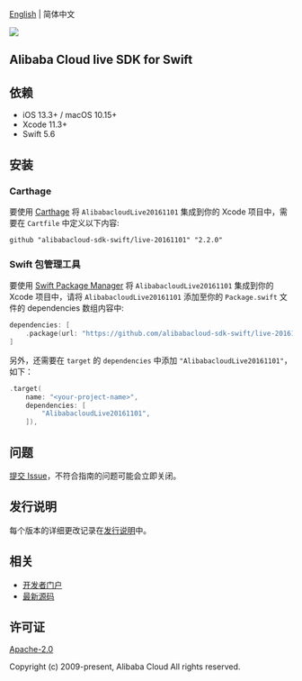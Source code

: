 [English](README.md) | 简体中文

![](https://aliyunsdk-pages.alicdn.com/icons/AlibabaCloud.svg)

## Alibaba Cloud live SDK for Swift

## 依赖

- iOS 13.3+ / macOS 10.15+
- Xcode 11.3+
- Swift 5.6

## 安装

### Carthage

要使用 [Carthage](https://github.com/Carthage/Carthage) 将 `AlibabacloudLive20161101` 集成到你的 Xcode 项目中，需要在 `Cartfile` 中定义以下内容:

```ogdl
github "alibabacloud-sdk-swift/live-20161101" "2.2.0"
```

### Swift 包管理工具

要使用 [Swift Package Manager](https://swift.org/package-manager/) 将 `AlibabacloudLive20161101` 集成到你的 Xcode 项目中，请将 `AlibabacloudLive20161101` 添加至你的 `Package.swift` 文件的 dependencies 数组内容中:

```swift
dependencies: [
    .package(url: "https://github.com/alibabacloud-sdk-swift/live-20161101.git", from: "2.2.0")
]
```

另外，还需要在 `target` 的 `dependencies` 中添加 `"AlibabacloudLive20161101"`，如下：

```swift
.target(
    name: "<your-project-name>",
    dependencies: [
        "AlibabacloudLive20161101",
    ]),
```

## 问题

[提交 Issue](https://github.com/alibabacloud-sdk-swift/live-20161101/issues/new)，不符合指南的问题可能会立即关闭。

## 发行说明

每个版本的详细更改记录在[发行说明](./ChangeLog.txt)中。

## 相关

* [开发者门户](https://next.api.aliyun.com/home)
* [最新源码](https://github.com/alibabacloud-sdk-swift/live-20161101)

## 许可证

[Apache-2.0](http://www.apache.org/licenses/LICENSE-2.0)

Copyright (c) 2009-present, Alibaba Cloud All rights reserved.
